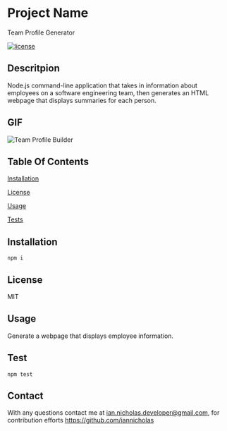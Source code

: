 
  # Project Name
  Team Profile Generator

  [![license](https://img.shields.io/badge/License-MIT-yellow.svg)](https://opensource.org/licenses/MIT)
  
  ## Descritpion
  Node.js command-line application that takes in information about employees on a software engineering team, then generates an HTML webpage that displays summaries for each person.

  ## GIF
  ![Team Profile Builder](assets/teamgenerator.gif)
  ## Table Of Contents
  [Installation](#installation)

  [License](#license)

  [Usage](#usage)

  [Tests](#test)
  ## Installation

  ~~~
  npm i
  ~~~

  ## License
  MIT

  ## Usage
  Generate a webpage that displays employee information.
  
  ## Test
  ~~~
  npm test
  ~~~

  ## Contact
  With any questions contact me at <ian.nicholas.developer@gmail.com>, for contribution efforts <https://github.com/iannicholas>
  